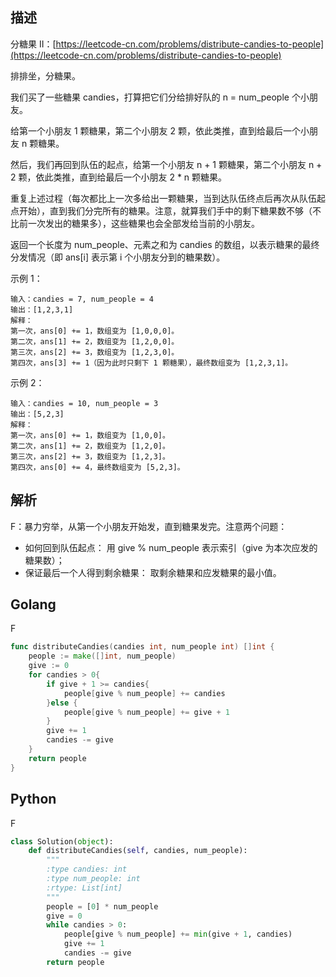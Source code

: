 ## 描述

分糖果 II：[https://leetcode-cn.com/problems/distribute-candies-to-people](https://leetcode-cn.com/problems/distribute-candies-to-people)

排排坐，分糖果。

我们买了一些糖果 candies，打算把它们分给排好队的 n = num_people 个小朋友。

给第一个小朋友 1 颗糖果，第二个小朋友 2 颗，依此类推，直到给最后一个小朋友 n 颗糖果。

然后，我们再回到队伍的起点，给第一个小朋友 n + 1 颗糖果，第二个小朋友 n + 2 颗，依此类推，直到给最后一个小朋友 2 * n 颗糖果。

重复上述过程（每次都比上一次多给出一颗糖果，当到达队伍终点后再次从队伍起点开始），直到我们分完所有的糖果。注意，就算我们手中的剩下糖果数不够（不比前一次发出的糖果多），这些糖果也会全部发给当前的小朋友。

返回一个长度为 num_people、元素之和为 candies 的数组，以表示糖果的最终分发情况（即 ans[i] 表示第 i 个小朋友分到的糖果数）。

示例 1：

```
输入：candies = 7, num_people = 4
输出：[1,2,3,1]
解释：
第一次，ans[0] += 1，数组变为 [1,0,0,0]。
第二次，ans[1] += 2，数组变为 [1,2,0,0]。
第三次，ans[2] += 3，数组变为 [1,2,3,0]。
第四次，ans[3] += 1（因为此时只剩下 1 颗糖果），最终数组变为 [1,2,3,1]。
```

示例 2：

```
输入：candies = 10, num_people = 3
输出：[5,2,3]
解释：
第一次，ans[0] += 1，数组变为 [1,0,0]。
第二次，ans[1] += 2，数组变为 [1,2,0]。
第三次，ans[2] += 3，数组变为 [1,2,3]。
第四次，ans[0] += 4，最终数组变为 [5,2,3]。
```

## 解析

F：暴力穷举，从第一个小朋友开始发，直到糖果发完。注意两个问题：

- 如何回到队伍起点： 用 give % num_people 表示索引（give 为本次应发的糖果数）；
- 保证最后一个人得到剩余糖果： 取剩余糖果和应发糖果的最小值。

## Golang

F

```go
func distributeCandies(candies int, num_people int) []int {
    people := make([]int, num_people)
    give := 0
    for candies > 0{
        if give + 1 >= candies{
            people[give % num_people] += candies
        }else {
            people[give % num_people] += give + 1
        }
        give += 1
        candies -= give
    }
    return people
}
```

## Python

F

```python
class Solution(object):
    def distributeCandies(self, candies, num_people):
        """
        :type candies: int
        :type num_people: int
        :rtype: List[int]
        """
        people = [0] * num_people
        give = 0
        while candies > 0:
            people[give % num_people] += min(give + 1, candies)
            give += 1
            candies -= give
        return people
```
